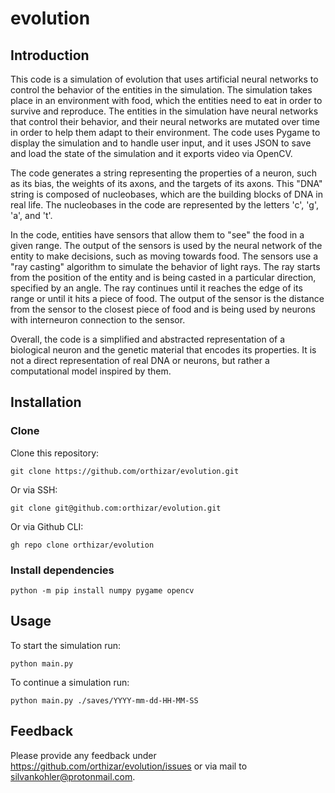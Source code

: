 # evolution
## Introduction
This code is a simulation of evolution that uses artificial neural networks to control the behavior of the entities in the simulation. The simulation takes place in an environment with food, which the entities need to eat in order to survive and reproduce. The entities in the simulation have neural networks that control their behavior, and their neural networks are mutated over time in order to help them adapt to their environment. The code uses Pygame to display the simulation and to handle user input, and it uses JSON to save and load the state of the simulation and it exports video via OpenCV.

The code generates a string representing the properties of a neuron, such as its bias, the weights of its axons, and the targets of its axons. This "DNA" string is composed of nucleobases, which are the building blocks of DNA in real life. The nucleobases in the code are represented by the letters 'c', 'g', 'a', and 't'.

In the code, entities have sensors that allow them to "see" the food in a given range. The output of the sensors is used by the neural network of the entity to make decisions, such as moving towards food. The sensors use a "ray casting" algorithm to simulate the behavior of light rays. The ray starts from the position of the entity and is being casted in a particular direction, specified by an angle. The ray continues until it reaches the edge of its range or until it hits a piece of food. The output of the sensor is the distance from the sensor to the closest piece of food and is being used by neurons with interneuron connection to the sensor.

Overall, the code is a simplified and abstracted representation of a biological neuron and the genetic material that encodes its properties. It is not a direct representation of real DNA or neurons, but rather a computational model inspired by them.

## Installation
### Clone
Clone this repository:
```
git clone https://github.com/orthizar/evolution.git
```
Or via SSH:
```
git clone git@github.com:orthizar/evolution.git
```
Or via Github CLI:
```
gh repo clone orthizar/evolution
```
### Install dependencies
```
python -m pip install numpy pygame opencv
```

## Usage
To start the simulation run:
```
python main.py
```

To continue a simulation run:
```
python main.py ./saves/YYYY-mm-dd-HH-MM-SS
```

## Feedback
Please provide any feedback under https://github.com/orthizar/evolution/issues or via mail to [silvankohler@protonmail.com](mailto:silvankohler@protonmail.com).
